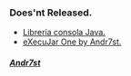 ### Does'nt Released.

* [Librería consola Java.](https://github.com/Andr7st/Java-lib-Consola)
* [eXecuJar One by Andr7st.](https://github.com/Andr7st/Java-eXecuJar-uno)

##### [Andr7st](https://github.com/Andr7st/index)
